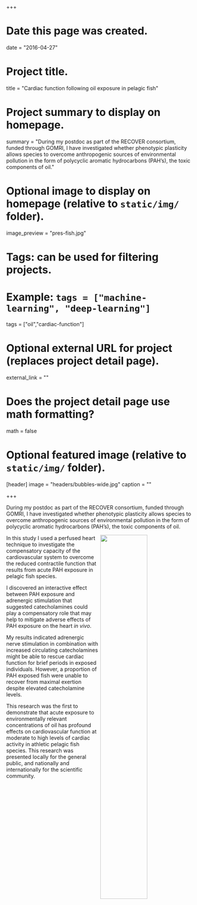 +++
# Date this page was created.
date = "2016-04-27"

# Project title.
title = "Cardiac function following oil exposure in pelagic fish"

# Project summary to display on homepage.
summary = "During my postdoc as part of the RECOVER consortium, funded through GOMRI,  I have investigated whether phenotypic plasticity allows species to overcome anthropogenic sources of environmental pollution in the form of polycyclic aromatic hydrocarbons (PAH’s), the toxic components of oil."

# Optional image to display on homepage (relative to `static/img/` folder).
image_preview = "pres-fish.jpg"

# Tags: can be used for filtering projects.
# Example: `tags = ["machine-learning", "deep-learning"]`
tags = ["oil","cardiac-function"]

# Optional external URL for project (replaces project detail page).
external_link = ""

# Does the project detail page use math formatting?
math = false

# Optional featured image (relative to `static/img/` folder).
[header]
image = "headers/bubbles-wide.jpg"
caption = ""

+++


During my postdoc as part of the RECOVER consortium, funded through GOMRI,  I have investigated whether phenotypic plasticity allows species to overcome anthropogenic sources of environmental pollution in the form of polycyclic aromatic hydrocarbons (PAH’s), the toxic components of oil. 


<img src="/img/pres-fish.jpg" align="right" width="50%">

In this study I used a perfused heart technique to investigate the compensatory capacity of the cardiovascular system to overcome the reduced contractile function that results from acute PAH exposure in pelagic fish species. 

I discovered an interactive effect between PAH exposure and adrenergic stimulation that suggested catecholamines could play a compensatory role that may help to mitigate adverse effects of PAH exposure on the heart _in vivo_. 

My results indicated adrenergic nerve stimulation in combination with increased circulating catecholamines might be able to rescue cardiac function for brief periods in exposed individuals. However, a proportion of PAH exposed fish were unable to recover from maximal exertion despite elevated catecholamine levels. 

This research was the first to demonstrate that acute exposure to environmentally relevant concentrations of oil has profound effects on cardiovascular function at moderate to high levels of cardiac activity in athletic pelagic fish species. This research was presented locally for the general public, and nationally and internationally for the scientific community. 
